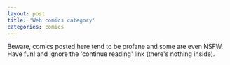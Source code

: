 ```yaml
---
layout: post
title: 'Web comics category'
categories: comics
---
```


Beware, comics posted here tend to be profane and some are even NSFW.  
Have fun! and ignore the 'continue reading' link (there's nothing inside).